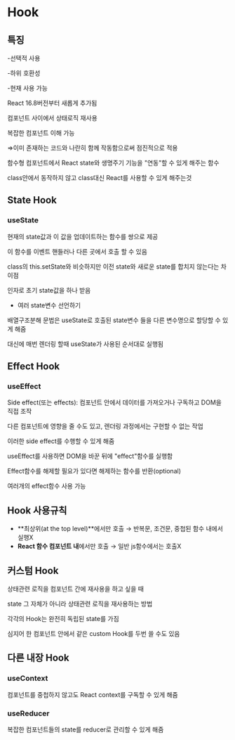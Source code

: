 # Hook

## 특징

-선택적 사용

-하위 호환성

-현재 사용 가능

React 16.8버전부터 새롭게 추가됨

컴포넌트 사이에서 상태로직 재사용

복잡한 컴포넌트 이해 가능

⇒이미 존재하는 코드와 나란히 함께 작동함으로써 점진적으로 적용



함수형 컴포넌트에서 React state와 생명주기 기능을 "연동"할 수 있게 해주는 함수

class안에서 동작하지 않고 class대신 React를 사용할 수 있게 해주는것

## State Hook

### useState

현재의 state값과 이 값을 업데이트하는 함수를 쌍으로 제공

이 함수를 이벤트 핸들러나 다른 곳에서 호출 할 수 있음

class의 this.setState와 비슷하지만 이전 state와 새로운 state를 합치지 않는다는 차이점

인자로 초기 state값을 하나 받음

- 여러 state변수 선언하기

배열구조분해 문법은 useState로 호출된 state변수 들을 다른 변수명으로 할당할 수 있게 해줌

대신에 매번 렌더링 할때 useState가 사용된 순서대로 실행됨

## Effect Hook

### useEffect

Side effect(또는 effects): 컴포넌트 안에서 데이터를 가져오거나 구독하고 DOM을 직접 조작

다른 컴포넌트에 영향을 줄 수도 있고, 렌더링 과정에서는 구현할 수 없는 작업

이러한 side effect를 수행할 수 있게 해줌

useEffect를 사용하면 DOM을 바꾼 뒤에 "effect"함수를 실행함

Effect함수를 해제할 필요가 있다면 해제하는 함수를 반환(optional)

여러개의 effect함수 사용 가능

## Hook 사용규칙

- **최상위(at the top level)**에서만 호출 → 반복문, 조건문, 중첩된 함수 내에서 실행X
- **React 함수 컴포넌트 내**에서만 호출  → 일반 js함수에서는 호출X

## 커스텀 Hook

상태관련 로직을 컴포넌트 간에 재사용을 하고 싶을 때

state 그 자체가 아니라 상태관련 로직을 재사용하는 방법

각각의 Hook는 완전히 독립된 state를 가짐

심지어 한 컴포넌트 안에서 같은 custom Hook를 두번 쓸 수도 있음

## 다른 내장 Hook

### useContext

컴포넌트를 중첩하지 않고도 React context를 구독할 수 있게 해줌

### useReducer

복잡한 컴포넌트들의 state를 reducer로 관리할 수 있게 해줌